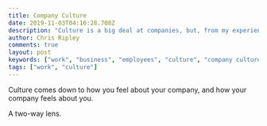 ```yaml
---
title: Company Culture
date: 2019-11-03T04:16:28.708Z
description: "Culture is a big deal at companies, but, from my experience, it's pretty simple:"
author: Chris Ripley
comments: true
layout: post
keywords: ["work", "business", "employees", "culture", "company culture"]
tags: ["work", "culture"]
---
```

Culture comes down to how you feel about your company, and how your company feels about you.

A two-way lens.
